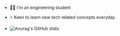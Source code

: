 

- 👩‍🔧 I'm an engineering student
- ⚡ Keen to learn new tech related concepts everyday
  
- ![Anurag's GitHub stats](https://github-readme-stats.vercel.app/api?username=suzandsouza&show_icons=true&theme=radical)
<!-- - <a href="https://github.com/anuraghazra/github-readme-stats">
  <img align="center" src="https://github-readme-stats.vercel.app/api/pin/?username=anuraghazra&repo=github-readme-stats" />
  </a> -->
<!-- - <a href="https://github.com/suzandsouza/canvass">
  <img align="center" src="https://github-readme-stats.vercel.app/api/pin/?username=suzandsouza&repo=rock_paper_scissors" />
  </a> -->
